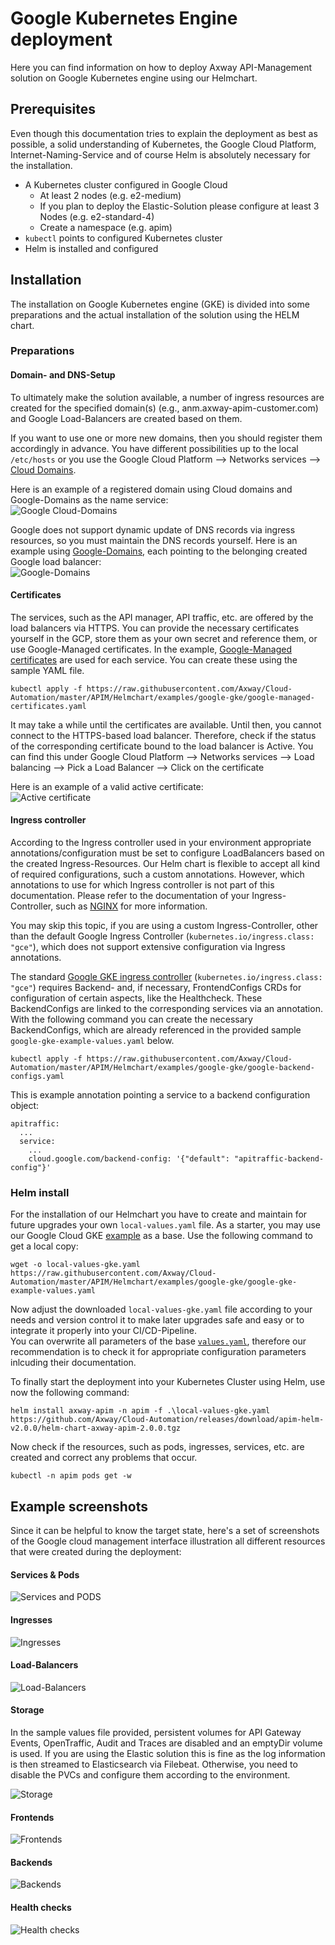 # Google Kubernetes Engine deployment

Here you can find information on how to deploy Axway API-Management solution on Google Kubernetes engine using our Helmchart. 

## Prerequisites

Even though this documentation tries to explain the deployment as best as possible, a solid understanding of Kubernetes, the Google Cloud Platform, Internet-Naming-Service and of course Helm is absolutely necessary for the installation.  

- A Kubernetes cluster configured in Google Cloud
  - At least 2 nodes (e.g. e2-medium)
  - If you plan to deploy the Elastic-Solution please configure at least 3 Nodes (e.g. e2-standard-4)
  - Create a namespace (e.g. apim) 
- `kubectl` points to configured Kubernetes cluster
- Helm is installed and configured

## Installation

The installation on Google Kubernetes engine (GKE) is divided into some preparations and the actual installation of the solution using the HELM chart.

### Preparations

#### Domain- and DNS-Setup

To ultimately make the solution available, a number of ingress resources are created for the specified domain(s) (e.g., anm.axway-apim-customer.com) and Google Load-Balancers are created based on them.  

If you want to use one or more new domains, then you should register them accordingly in advance. 
You have different possibilities up to the local `/etc/hosts` or you use the Google Cloud Platform --> Networks services --> [Cloud Domains](https://cloud.google.com/domains/docs/register-domain). 

Here is an example of a registered domain using Cloud domains and Google-Domains as the name service:  
![Google Cloud-Domains](imgs/google-cloud-domains.png)  

Google does not support dynamic update of DNS records via ingress resources, so you must maintain the DNS records yourself. Here is an example using [Google-Domains](https://domains.google.com), each pointing to the belonging created Google load balancer:  
![Google-Domains](imgs/google-domains-dns-entries.png)  

#### Certificates

The services, such as the API manager, API traffic, etc. are offered by the load balancers via HTTPS. You can provide the necessary certificates yourself in the GCP, store them as your own secret and reference them, or use Google-Managed certificates. 
In the example, [Google-Managed certificates](https://cloud.google.com/kubernetes-engine/docs/how-to/managed-certs) are used for each service. You can create these using the sample YAML file.

```
kubectl apply -f https://raw.githubusercontent.com/Axway/Cloud-Automation/master/APIM/Helmchart/examples/google-gke/google-managed-certificates.yaml
```

It may take a while until the certificates are available. Until then, you cannot connect to the HTTPS-based load balancer. 
Therefore, check if the status of the corresponding certificate bound to the load balancer is Active. You can find this under Google Cloud Platform --> Networks services --> Load balancing --> Pick a Load Balancer --> Click on the certificate

Here is an example of a valid active certificate:  
![Active certificate](imgs/active-certificate-example.png)  

#### Ingress controller

According to the Ingress controller used in your environment appropriate annotations/configuration must be set to configure LoadBalancers based on the created Ingress-Resources. Our Helm chart is flexible to accept all kind of required configurations, such a custom annotations. However, which annotations to use for which Ingress controller is not part of this documentation. Please refer to the documentation of your Ingress-Controller, such as [NGINX](https://cloud.google.com/community/tutorials/nginx-ingress-gke) for more information.  

You may skip this topic, if you are using a custom Ingress-Controller, other than the default Google Ingress Controller (`kubernetes.io/ingress.class: "gce"`), which does not support extensive configuration via Ingress annotations. 

The standard [Google GKE ingress controller](https://cloud.google.com/kubernetes-engine/docs/concepts/ingress) (`kubernetes.io/ingress.class: "gce"`) requires Backend- and, if necessary, FrontendConfigs CRDs for configuration of certain aspects, like the Healthcheck. These BackendConfigs are linked to the corresponding services via an annotation. With the following command you can create the necessary BackendConfigs, which are already referenced in the provided sample `google-gke-example-values.yaml` below.

```
kubectl apply -f https://raw.githubusercontent.com/Axway/Cloud-Automation/master/APIM/Helmchart/examples/google-gke/google-backend-configs.yaml
```

This is example annotation pointing a service to a backend configuration object:
```
apitraffic:
  ...
  service:
    ...
    cloud.google.com/backend-config: '{"default": "apitraffic-backend-config"}'
```

### Helm install

For the installation of our Helmchart you have to create and maintain for future upgrades your own `local-values.yaml` file. As a starter, you may use our Google Cloud GKE [example](google-gke-example-values.yaml) as a base. Use the following command to get a local copy:  

```
wget -o local-values-gke.yaml https://raw.githubusercontent.com/Axway/Cloud-Automation/master/APIM/Helmchart/examples/google-gke/google-gke-example-values.yaml
```

Now adjust the downloaded `local-values-gke.yaml` file according to your needs and version control it to make later upgrades safe and easy or to integrate it properly into your CI/CD-Pipeline.  
You can overwrite all parameters of the base [`values.yaml`](../../values.yaml), therefore our recommendation is to check it for appropriate configuration parameters inlcuding their documentation.

To finally start the deployment into your Kubernetes Cluster using Helm, use now the following command:
```
helm install axway-apim -n apim -f .\local-values-gke.yaml https://github.com/Axway/Cloud-Automation/releases/download/apim-helm-v2.0.0/helm-chart-axway-apim-2.0.0.tgz
```

Now check if the resources, such as pods, ingresses, services, etc. are created and correct any problems that occur.
```
kubectl -n apim pods get -w
```

## Example screenshots

Since it can be helpful to know the target state, here's a set of screenshots of the Google cloud management interface illustration all different resources that were created during the deployment:  

#### Services & Pods

![Services and PODS](imgs/gke-services.png)  

#### Ingresses

![Ingresses](imgs/gke-ingresses.png)  

#### Load-Balancers

![Load-Balancers](imgs/gke-load-balancers.png)  

#### Storage

In the sample values file provided, persistent volumes for API Gateway Events, OpenTraffic, Audit and Traces are disabled and an emptyDir volume is used. If you are using the Elastic solution this is fine as the log information is then streamed to Elasticsearch via Filebeat. 
Otherwise, you need to disable the PVCs and configure them according to the environment.

![Storage](imgs/gke-pvcs-storage.png)  

#### Frontends

![Frontends](imgs/gke-frontends.png)  

#### Backends

![Backends](imgs/gke-backends.png)  

#### Health checks

![Health checks](imgs/gke-healthchecks.png)  
